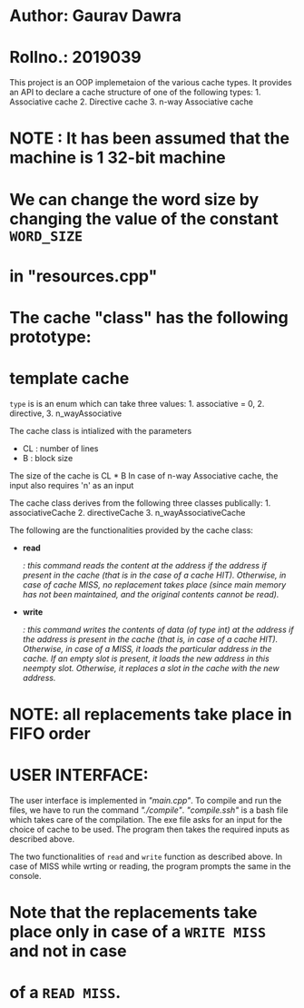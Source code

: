 # Author: Gaurav Dawra
# Rollno.: 2019039

This project is an OOP implemetaion of the various cache types. 
It provides an API 
to declare a cache structure of one of the following types:
    1. Associative cache
    2. Directive cache
    3. n-way Associative cache 

# NOTE : It has been assumed that the machine is 1 32-bit machine
# We can change the word size by changing the value of the constant `WORD_SIZE` 
# in "resources.cpp"


# The cache "class" has the following prototype:
#    template<type T> cache<T>

`type` is is an enum which can take three values:
    1. associative = 0,
    2. directive,
    3. n_wayAssociative

The cache class is intialized with the parameters 
 - CL : number of lines
 - B : block size

The size of the cache is CL * B
In case of n-way Associative cache, the input also requires 'n' as an input

The cache class derives from the following three classes publically:
    1. associativeCache
    2. directiveCache
    3. n_wayAssociativeCache

The following are the functionalities provided by the cache<T> class:

 - **read <address>** : this command reads the content at the address if the address if    
 present in the cache (that is in the case of a cache HIT). Otherwise, in case of 
 cache MISS, no replacement takes place (since main memory has not been maintained, 
 and the original contents cannot be read).

 - **write <address> <data>** : this command writes the contents of data (of type int) at 
 the address if the address is present in the cache (that is, in case of a cache HIT). 
 Otherwise, in case of a MISS, it loads the particular address in the cache. If an empty 
 slot is present, it loads the new address in this neempty slot. Otherwise, it replaces 
 a slot in the cache with the new address.

# NOTE: all replacements take place in FIFO order

# USER INTERFACE:

The user interface is implemented in _"main.cpp"_. To compile and run the files, 
we have to run the command _"./compile"_. _"compile.ssh"_ is a bash file which takes 
care of the compilation.
The exe file asks for an input for the choice of cache to be used.
The program then takes the required inputs as described above.

The two functionalities of `read` and `write` function as described above. In case of 
MISS while wrting or reading, the program prompts the same in the console.

# Note that the replacements take place only in case of a `WRITE MISS` and not in case 
# of a `READ MISS`.